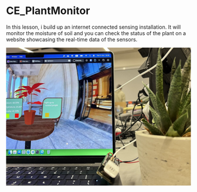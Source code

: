 # CE_PlantMonitor

In this lesson, i build up an internet connected sensing installation. It will monitor the moisture of soil and you can check the status of the plant on a website showcasing the real-time data of the sensors.

![Overall Photo of Website and Plant Monitor](/Links/OverallPhoto.jpg)